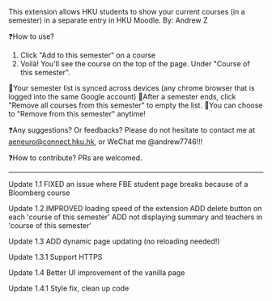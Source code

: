 This extension allows HKU students to show your current courses (in a semester) in a separate entry in HKU Moodle. 
By: Andrew Z

❓How to use?

1. Click "Add to this semester" on a course
2. Voilà! You'll see the course on the top of the page. Under "Course of this semester".

🎉Your semester list is synced across devices (any chrome browser that is logged into the same Google account)
🎉After a semester ends, click "Remove all courses from this semester" to empty the list.
🎉You can choose to "Remove from this semester" anytime!


❓Any suggestions? Or feedbacks? Please do not hesitate to contact me at aeneuro@connect.hku.hk, or WeChat me @andrew7746!!!

❓How to contribute?
PRs are welcomed.

----------------------
Update 1.1
FIXED an issue where FBE student page breaks because of a Bloomberg course

Update 1.2
IMPROVED loading speed of the extension
ADD delete button on each 'course of this semester'
ADD not displaying summary and teachers in 'course of this semester'

Update 1.3
ADD dynamic page updating (no reloading needed!)

Update 1.3.1
Support HTTPS

Update 1.4
Better UI improvement of the vanilla page

Update 1.4.1
Style fix, clean up code